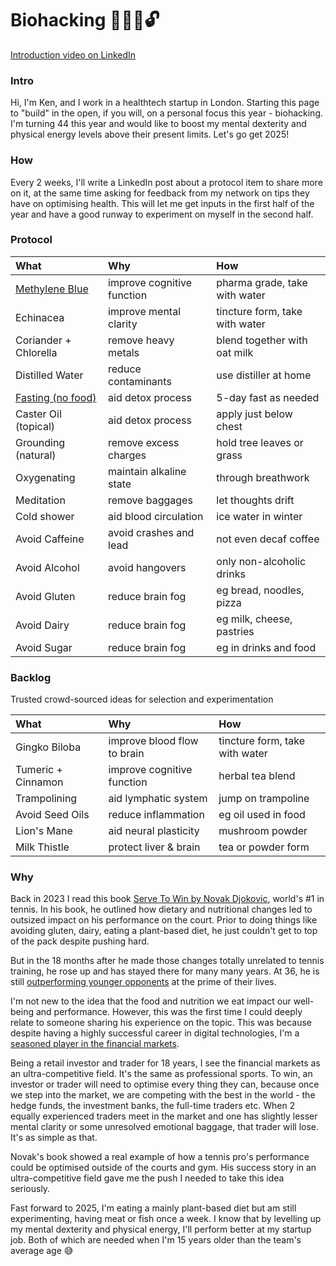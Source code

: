 # Biohacking 🧬🧠💪🔓
[Introduction video on LinkedIn](https://www.linkedin.com/posts/kensoh_hi-guys-im-turning-44-soon-and-i-think-activity-7286335586817179649-U2US)

### Intro
Hi, I'm Ken, and I work in a healthtech startup in London. Starting this page to "build" in the open, if you will, on a personal focus this year - biohacking. I'm turning 44 this year and would like to boost my mental dexterity and physical energy levels above their present limits. Let's go get 2025!

### How
Every 2 weeks, I'll write a LinkedIn post about a protocol item to share more on it, at the same time asking for feedback from my network on tips they have on optimising health. This will let me get inputs in the first half of the year and have a good runway to experiment on myself in the second half.

### Protocol
What|Why|How
:--|:---|:--
[Methylene Blue](https://www.linkedin.com/posts/kensoh_this-is-pharma-grade-methylene-blue-a-dye-activity-7288625704156463104-VTGa)|improve cognitive function|pharma grade, take with water
Echinacea|improve mental clarity|tincture form, take with water
Coriander + Chlorella|remove heavy metals|blend together with oat milk
Distilled Water|reduce contaminants|use distiller at home
[Fasting (no food)](https://www.linkedin.com/posts/kensoh_the-benefits-of-fasting-are-more-commonly-activity-7293436290824372224-nBMc)|aid detox process|5-day fast as needed
Caster Oil (topical)|aid detox process|apply just below chest
Grounding (natural)|remove excess charges|hold tree leaves or grass
Oxygenating|maintain alkaline state|through breathwork
Meditation|remove baggages|let thoughts drift
Cold shower|aid blood circulation|ice water in winter
Avoid Caffeine|avoid crashes and lead|not even decaf coffee
Avoid Alcohol|avoid hangovers|only non-alcoholic drinks
Avoid Gluten|reduce brain fog|eg bread, noodles, pizza
Avoid Dairy|reduce brain fog|eg milk, cheese, pastries
Avoid Sugar|reduce brain fog|eg in drinks and food

### Backlog
Trusted crowd-sourced ideas for selection and experimentation

What|Why|How
:--|:---|:--
Gingko Biloba|improve blood flow to brain|tincture form, take with water
Tumeric + Cinnamon|improve cognitive function|herbal tea blend
Trampolining|aid lymphatic system|jump on trampoline
Avoid Seed Oils|reduce inflammation|eg oil used in food
Lion's Mane|aid neural plasticity|mushroom powder
Milk Thistle|protect liver & brain|tea or powder form

### Why
Back in 2023 I read this book [Serve To Win by Novak Djokovic](https://www.amazon.co.uk/Serve-Win-Gluten-free-Physical-Excellence/dp/0552170534), world's #1 in tennis. In his book, he outlined how dietary and nutritional changes led to outsized impact on his performance on the court. Prior to doing things like avoiding gluten, dairy, eating a plant-based diet, he just couldn't get to top of the pack despite pushing hard.

But in the 18 months after he made those changes totally unrelated to tennis training, he rose up and has stayed there for many many years. At 36, he is still [outperforming younger opponents](https://ausopen.com/video-player#!?videoId=6367445567112) at the prime of their lives.

I'm not new to the idea that the food and nutrition we eat impact our well-being and performance. However, this was the first time I could deeply relate to someone sharing his experience on the topic. This was because despite having a highly successful career in digital technologies, I'm a [seasoned player in the financial markets](https://www.youtube.com/live/cfeJuMjEXPA).

Being a retail investor and trader for 18 years, I see the financial markets as an ultra-competitive field. It's the same as professional sports. To win, an investor or trader will need to optimise every thing they can, because once we step into the market, we are competing with the best in the world - the hedge funds, the investment banks, the full-time traders etc. When 2 equally experienced traders meet in the market and one has slightly lesser mental clarity or some unresolved emotional baggage, that trader will lose. It's as simple as that.

Novak's book showed a real example of how a tennis pro's performance could be optimised outside of the courts and gym. His success story in an ultra-competitive field gave me the push I needed to take this idea seriously.

Fast forward to 2025, I'm eating a mainly plant-based diet but am still experimenting, having meat or fish once a week. I know that by levelling up my mental dexterity and physical energy, I'll perform better at my startup job. Both of which are needed when I'm 15 years older than the team's average age 😅
